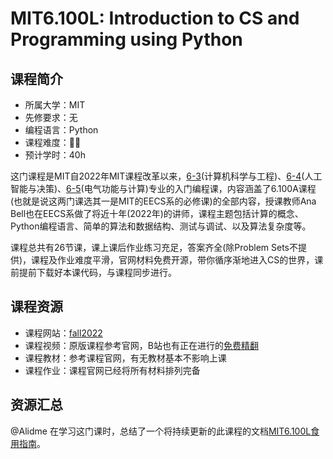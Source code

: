 # MIT6.100L: Introduction to CS and Programming using Python

## 课程简介

- 所属大学：MIT
- 先修要求：无
- 编程语言：Python
- 课程难度：🌟🌟
- 预计学时：40h

这门课程是MIT自2022年MIT课程改革以来，[6-3](https://www.eecs.mit.edu/academics/undergraduate-programs/curriculum/6-3-computer-science-and-engineering/)(计算机科学与工程)、[6-4](https://www.eecs.mit.edu/academics/undergraduate-programs/curriculum/6-4-artificial-intelligence-and-decision-making/)(人工智能与决策)、[6-5](https://www.eecs.mit.edu/academics/undergraduate-programs/curriculum/6-5-electrical-engineering-with-computing/)(电气功能与计算)专业的入门编程课，内容涵盖了6.100A课程(也就是说这两门课选其一是MIT的EECS系的必修课)的全部内容，授课教师Ana Bell也在EECS系做了将近十年(2022年)的讲师，课程主题包括计算的概念、Python编程语言、简单的算法和数据结构、测试与调试、以及算法复杂度等。

课程总共有26节课，课上课后作业练习充足，答案齐全(除Problem Sets不提供)，课程及作业难度平滑，官网材料免费开源，带你循序渐地进入CS的世界，课前提前下载好本课代码，与课程同步进行。

## 课程资源

- 课程网站：[fall2022](https://ocw.mit.edu/courses/6-100l-introduction-to-cs-and-programming-using-python-fall-2022/pages/material-by-lecture/)
- 课程视频：原版课程参考官网，B站也有正在进行的[免费精翻](https://www.bilibili.com/video/BV1WE421V7bL?spm_id_from=333.788.videopod.sections&vd_source=3181deb7fb0c10621dd8dbdf8ab90a04)
- 课程教材：参考课程官网，有无教材基本不影响上课
- 课程作业：课程官网已经将所有材料排列完备

## 资源汇总

@Alidme 在学习这门课时，总结了一个将持续更新的此课程的文档[MIT6.100L食用指南](https://k14eszn58mj.feishu.cn/docx/NFxmd1JxPodkWjxeuHIcSK5Qnag)。
